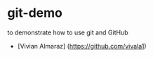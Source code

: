 # git-demo
to demonstrate how to use git and GitHub




- [Vivian Almaraz] (https://github.com/vivala1)















